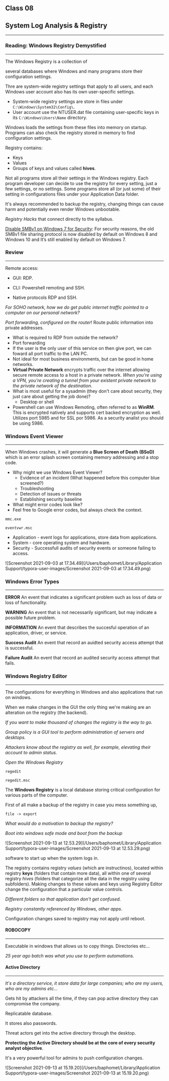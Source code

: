 ## Class 08

## System Log Analysis & Registry

------

### Reading: Windows Registry Demystified

------

The Windows Registry is a collection of

 several databases where Windows and many programs store their configuration settings.

Thre are system-wide registry settings that apply to all users, and each Windows user account also has its own user-specific settings.

+ System-wide registry settings are store in files under `C:\Windows\System32\Config\`.
+ User account use the NTUSER.dat file containing user-specific keys in its `C:\Windows\Users\Name` directory.

Windows loads the settings from these files into memory on startup. Programs can also check the registry stored in memory to find  configuration settings.

Registry contains:

+ Keys
+ Values
+ Groups of keys and values called **hives**.

Not all programs store all their settings in the Windows registry. Each program developer can decide to use the registry for every setting, just a few settings, or no settings. Some programs store all (or just some) of their setting in configurations files under your Application Data folder.

It's always recommended to backup the registry, changing things can cause harm and potentially even render Windows unbootable.

*Registry Hacks* that connect directly to the syllabus.

[Disable SMBv1 on Windows 7 for Security](https://www.howtogeek.com/321072/how-to-disable-smbv1-and-protect-your-windows-pc-from-attack/): For security reasons, the old SMBv1 file sharing protocol is now disabled by default on Windows 8 and Windows 10 and  It’s still enabled by default on Windows 7.



### Review

------

Remote access:

+ GUI: RDP.

+ CLI: Powershell remoting and SSH.

+ Native protocols RDP and SSH.

*For SOHO network, how we do get public internet traffic pointed to a computer on our personal network?*

*Port forwarding, configured on the router*! Route public information into private addresses.

+ What is required to RDP from outside the network?
+  Port forwarding
  + If the user is the only user of this service on then give port, we can foward all port traffic to the LAN PC.
  + Not ideal for most business environments, but can be good in home networks.
+ **Virtual Private Network** encrypts traffic over the internet allowing secure remote access to a host in a private network. *When you're using a VPN, you're creating a tunnel from your existent private network to the private network of the destination*.
+ What is most useful for a sysadmin (they don't care about security, they just care about getting the job done)?
  + Desktop or shell
+ Powershell can use Windows Remoting, often referred to as **WinRM**. This is encrypted natively and supports cert backed encryption as well. Utilizes port 5985 and for SSL por 5986. As a security analist you should be using 5986.

### Windows Event Viewer

------

When Windows crashes, it will generate a **Blue Screen of Death (BSoD)** which is an error splash screen containing memory addressing and a stop code.

+ Why might we use WIndows Event Viewer?
  + Evidence of an incident (What happened before this computer blue screened?)
  + Troubleshooting 
  + Detection of issues or threats
  + Establishing security baseline
+ What might error codes look like?
+ Feel free to Google error codes, but always check the context.

`mmc.exe`

`eventvwr.msc`

+ Application - event logs for applications, store data from applications.
+ System - core operating system and hardware.
+ Security - Successfull audits of security events or someone failing to access.

![Screenshot 2021-09-03 at 17.34.49](/Users/baphomet/Library/Application Support/typora-user-images/Screenshot 2021-09-03 at 17.34.49.png)



### Windows Error Types

------

**ERROR** An event that indicates a significant problem such as loss of data or loss of functionality.

**WARNING** An event that is not necessarily significant, but may indicate a possible future problem.

**INFORMATION** An event that describes the succesful operation of an application, driver, or service.

**Success Audit** An event that record an auidted security access attempt that is successful.

**Failure Audit** An event that record an audited security access attempt that fails.



### Windows Registry Editor

------

The configurations for everything in Windows and also applications that run on windows.

When we make changes in the GUI the only thing we're making are an alteration on the registry (the backend).

*If you want to make thousand of changes the registry is the way to go.*

*Group policy is a GUI tool to perform administration of servers and desktops.*

*Attackers know about the registry as well, for example, elevating their account to admin status.*

*Open the Windows Registry*

`regedit`

`regedit.msc`

The **Windows Registry** is a local database storing critical configuration for various parts of the computer.

First of all make a backup of the registry in case you mess something up, 

`file -> export`

*What would do a motivation to backup the registry?*

*Boot into windows safe mode and boot from the backup*

![Screenshot 2021-09-13 at 12.53.29](/Users/baphomet/Library/Application Support/typora-user-images/Screenshot 2021-09-13 at 12.53.29.png)

software to start up when the system logs in.

The registry contains registry *values* (which are instructinos), located within registry **keys** (folders that contain more data), all within one of several registry *hives* (folders that categorize all the data in the registry using subfolders). Making changes to these values and keys using Registry Editor change the configuration that a particular value controls.

*Different folders so that application don't get confused.*

*Registry constantly referenced by Windows, other apps*.

Configuration changes saved to registry may not apply until reboot.



#### ROBOCOPY

------

Executable in windows that allows us to copy things. Directories etc... 

*25 year ago batch was what you use to perform automations.*

#### Active Directory

------

*It's a directory service, it store data for large companies; who are my users, who are my admins etc...*

Gets hit by attackers all the time, if they can pop active directory they can compromise the company.

Replicatable database.

It stores also passwords.

Threat actors get into the active directory through the desktop.

**Protecting the Active Directory should be at the core of every security analyst objective**.

It's a very powerful tool for admins to push configuration changes.

![Screenshot 2021-09-13 at 15.19.20](/Users/baphomet/Library/Application Support/typora-user-images/Screenshot 2021-09-13 at 15.19.20.png)

